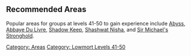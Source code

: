 ## Recommended Areas

Popular areas for groups at levels 41-50 to gain experience include
[Abyss](Abyss "wikilink"), [Abbaye Du
Livre](Abbaye_Du_Livre "wikilink"), [Shadow
Keep](:Category:_Shadow_Keep.md "wikilink"), [Shashwat
Nisha](:Category:_Shashwat_Nisha.md "wikilink"), and [Sir Michael's
Stronghold](:Category:_Sir_Michael's_Stronghold.md "wikilink").

[Category: Areas](Category:_Areas "wikilink") [Category: Lowmort Levels
41-50](Category:_Lowmort_Levels_41-50 "wikilink")
